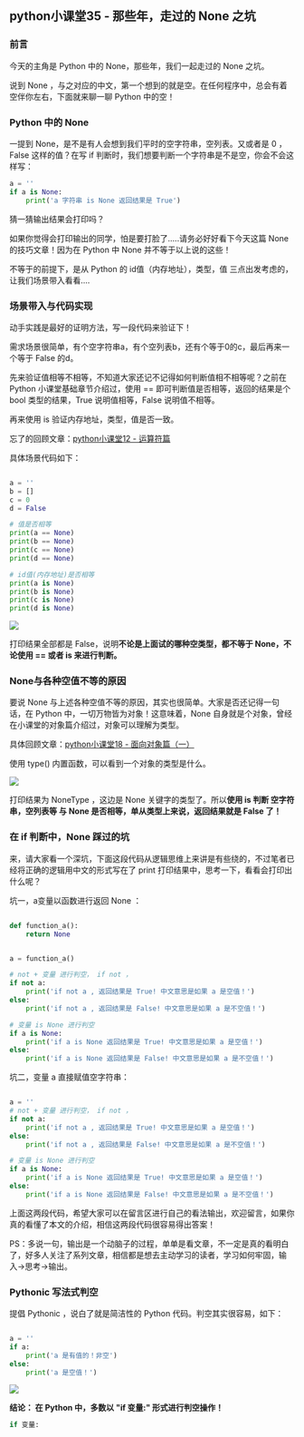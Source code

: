 ## python小课堂35 - 那些年，走过的 None 之坑

### 前言

今天的主角是 Python 中的 None，那些年，我们一起走过的 None 之坑。



说到 None ，与之对应的中文，第一个想到的就是空。在任何程序中，总会有着空伴你左右，下面就来聊一聊 Python 中的空！

### Python 中的 None

一提到 None，是不是有人会想到我们平时的空字符串，空列表。又或者是 0 ， False 这样的值？在写 if 判断时，我们想要判断一个字符串是不是空，你会不会这样写：

```python
a = ''
if a is None:
    print('a 字符串 is None 返回结果是 True')
```

猜一猜输出结果会打印吗？



如果你觉得会打印输出的同学，怕是要打脸了.....请务必好好看下今天这篇 None 的技巧文章！因为在 Python 中 None 并不等于以上说的这些！



不等于的前提下，是从 Python 的 id值（内存地址），类型，值 三点出发考虑的，让我们场景带入看看....

### 场景带入与代码实现

动手实践是最好的证明方法，写一段代码来验证下！



需求场景很简单，有个空字符串a，有个空列表b，还有个等于0的c，最后再来一个等于 False 的d。



先来验证值相等不相等，不知道大家还记不记得如何判断值相不相等呢？之前在 Python 小课堂基础章节介绍过，使用 == 即可判断值是否相等，返回的结果是个 bool 类型的结果，True 说明值相等，False 说明值不相等。



再来使用 is 验证内存地址，类型，值是否一致。



忘了的回顾文章：[python小课堂12 - 运算符篇](https://mp.weixin.qq.com/s?__biz=MzAxMTM3MDk2Ng==&mid=2451658877&idx=1&sn=0efcf8a346661fd56553deede8bab878&chksm=8c97d0c4bbe059d2240343bb89b55d358cace18ccc1716486022334677a0ac60c57970f6ccf4&scene=21#wechat_redirect)



具体场景代码如下：

```python

a = ''
b = []
c = 0
d = False

# 值是否相等
print(a == None)
print(b == None)
print(c == None)
print(d == None)

# id值(内存地址)是否相等
print(a is None)
print(b is None)
print(c is None)
print(d is None)
```

![](https://mmbiz.qpic.cn/mmbiz_png/E4ianOkSOYIb1rTDG3liaLdmibqGB3GVaWY64vmDTxrpHEkNLhR1JAmNick1hyf7icdpgq5pnOjbo7kI1tBaAmqj8dA/640?wx_fmt=png&tp=webp&wxfrom=5&wx_lazy=1&wx_co=1)


打印结果全部都是 False，说明**不论是上面试的哪种空类型，都不等于 None，不论使用 == 或者 is 来进行判断。**

### None与各种空值不等的原因

要说 None 与上述各种空值不等的原因，其实也很简单。大家是否还记得一句话，在 Python 中，一切万物皆为对象！这意味着，None 自身就是个对象，曾经在小课堂的对象篇介绍过，对象可以理解为类型。

具体回顾文章：[python小课堂18 - 面向对象篇（一）](https://mp.weixin.qq.com/s?__biz=MzAxMTM3MDk2Ng==&mid=2451659087&idx=1&sn=2d65a5e2efc4f848d7242e6619e30211&chksm=8c97d1f6bbe058e0a90f58bd16f72e0392d14bf2621455547577ab1a89e0fa73a9f9c3537455&scene=21#wechat_redirect)

使用 type() 内置函数，可以看到一个对象的类型是什么。

![](https://mmbiz.qpic.cn/mmbiz_png/E4ianOkSOYIb1rTDG3liaLdmibqGB3GVaWYBFVdxPCMbaqfR7JRfQib5VZl8dlsibEtsiape2xkdaMyRN6mS9rRVpVHg/640?wx_fmt=png&tp=webp&wxfrom=5&wx_lazy=1&wx_co=1)

打印结果为 NoneType ，这边是 None 关键字的类型了。所以**使用 is 判断 空字符串，空列表等 与 None 是否相等，单从类型上来说，返回结果就是 False 了！**


### 在 if 判断中，None 踩过的坑

来，请大家看一个深坑，下面这段代码从逻辑思维上来讲是有些绕的，不过笔者已经将正确的逻辑用中文的形式写在了 print 打印结果中，思考一下，看看会打印出什么呢？



坑一，a变量以函数进行返回 None ：

```python

def function_a():
    return None


a = function_a()

# not + 变量 进行判空， if not ，
if not a:
    print('if not a , 返回结果是 True! 中文意思是如果 a 是空值！')
else:
    print('if not a , 返回结果是 False! 中文意思是如果 a 是不空值！')

# 变量 is None 进行判空
if a is None:
    print('if a is None 返回结果是 True! 中文意思是如果 a 是空值！')
else:
    print('if a is None 返回结果是 False! 中文意思是如果 a 是不空值！')
```

坑二，变量 a 直接赋值空字符串：

```python

a = ''
# not + 变量 进行判空， if not ，
if not a:
    print('if not a , 返回结果是 True! 中文意思是如果 a 是空值！')
else:
    print('if not a , 返回结果是 False! 中文意思是如果 a 是不空值！')

# 变量 is None 进行判空
if a is None:
    print('if a is None 返回结果是 True! 中文意思是如果 a 是空值！')
else:
    print('if a is None 返回结果是 False! 中文意思是如果 a 是不空值！')
```

上面这两段代码，希望大家可以在留言区进行自己的看法输出，欢迎留言，如果你真的看懂了本文的介绍，相信这两段代码很容易得出答案！



PS：多说一句，输出是一个动脑子的过程，单单是看文章，不一定是真的看明白了，好多人关注了系列文章，相信都是想去主动学习的读者，学习如何牢固，输入->思考->输出。

### Pythonic 写法式判空

提倡 Pythonic ，说白了就是简洁性的 Python 代码。判空其实很容易，如下：

```python

a = ''
if a:
    print('a 是有值的！非空')
else:
    print('a 是空值！')
```

![](https://mmbiz.qpic.cn/mmbiz_png/E4ianOkSOYIb1rTDG3liaLdmibqGB3GVaWYMWn7DZvNUUGEqrdHR0NCVPdLQr1QAhlffOZIUFibWicCdicISeSLiarXvA/640?wx_fmt=png&tp=webp&wxfrom=5&wx_lazy=1&wx_co=1)

**结论： 在 Python 中，多数以 "if 变量:" 形式进行判空操作！**

```python
if 变量:
```




